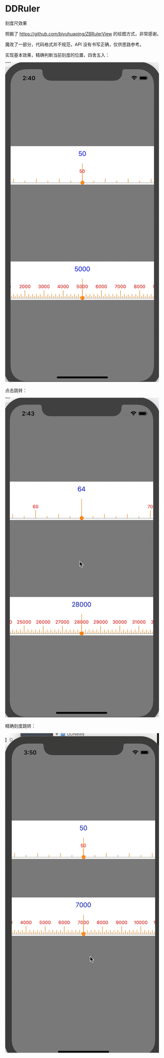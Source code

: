 # DDRuler
刻度尺效果



照搬了 https://github.com/biyuhuaping/ZBRulerView 的绘图方式，非常感谢。

魔改了一部分，代码格式并不规范，API 没有书写正确，仅供思路参考。



实现基本效果，精确判断当前刻度的位置，四舍五入：

![](./demo1.gif)



点击跳转：

![](./demo2.gif)



精确刻度跳转：

![](./demo3.gif)

